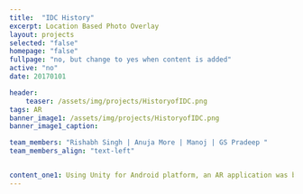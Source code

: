 ```yaml
---
title:  "IDC History"
excerpt: Location Based Photo Overlay
layout: projects   
selected: "false"
homepage: "false"
fullpage: "no, but change to yes when content is added"
active: "no"
date: 20170101

header:
    teaser: /assets/img/projects/HistoryofIDC.png
tags: AR
banner_image1: /assets/img/projects/HistoryofIDC.png
banner_image1_caption:

team_members: "Rishabh Singh | Anuja More | Manoj | GS Pradeep "
team_members_align: "text-left"


content_one1: Using Unity for Android platform, an AR application was build whereby a physical walk through the spaces within IDC building can come alive by augmenting flat images from the past on the same locations. History of the department can be relived by watching the pictures clicked years ago depicting the same spot or scene, augmented on the device.
---
```

